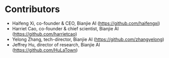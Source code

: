 # Contributors
  * Haifeng Xi, co-founder & CEO, Bianjie AI (https://github.com/haifengxi)
  * Harriet Cao, co-founder & chief scientist, Bianjie AI (https://github.com/harrietcao)
  * Yelong Zhang, tech-director, Bianjie AI (https://github.com/zhangyelong)
  * Jeffrey Hu, director of research, Bianjie AI (https://github.com/HuLaTown)

